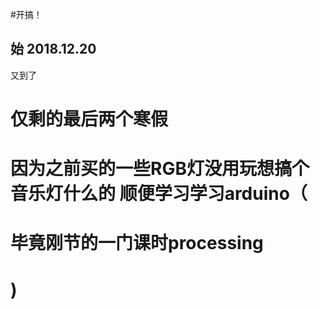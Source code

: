 #开搞！

始 2018.12.20
----
又到了<h1>仅剩的最后两个寒假<h1>
因为之前买的一些RGB灯没用玩想搞个音乐灯什么的
顺便学习学习arduino（<h1>毕竟刚节的一门课时processing<h1>)